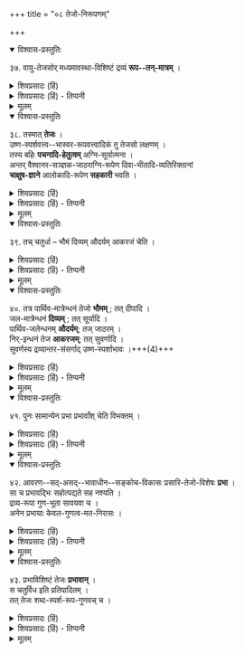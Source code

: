 +++
title = "०८ तेजो-निरूपणम्"

+++

<details open><summary>विश्वास-प्रस्तुतिः</summary>

३७. वायु-तेजसोर् मध्यमावस्था-विशिष्टं द्रव्यं **रूप--तन्-मात्रम्** ।
</details>

<details><summary>शिवप्रसादः (हिं)</summary>

अनुवाद - वायु एवं तेज के बीच में होने वाली जो सूक्ष्मावस्था, उस अवस्था से विशिष्ट जो द्रव्य होता है, उसे रूपतन्मात्रा कहते हैं । 
</details>

<details><summary>शिवप्रसादः (हिं) - तिप्पनी</summary>

तेज का उपादानकारण वायु ही है 


भा० प्र० - तेज का निरूपण करते हुए कहा गया है कि वायु ही तेज का उपा- दानकारण है । 'वायोरग्निः' श्रुति भी वायु को अग्नि का उपादानकारण बतलाती है । किन्तु वैशेषिक विद्वान् वायु को अग्नि का उपादानकारण न मानकर वायु को अग्नि का निमित्तकारण मानते हैं तथा पार्थिव पदार्थों को अग्नि का उपादानकारण बतलाते हैं । वे कहते हैं कि प्रत्यक्षतः अग्नि पत्र, तृण और काष्ठ इत्यादि पार्थिव पदार्थों से उत्पन्न होता हुआ दिखता है । 'वायोरग्निः' श्रुति का तात्पर्य वायु को अग्नि का निमित्तकारण बतलाने में है । देखा भी जाता है कि पँखे अग्नि को मात्र बढाता है । 


आदि का वायु 


[[1]]


किन्तु विशिष्टाद्वैतियों का कहना है कि 'वायोरग्निः' श्रुति वायु का उपादान- कारण ही बतलाती है, निमित्तकारण नहीं; क्योंकि इस सम्पूर्ण श्रुति में उपादान- कारण का ही निरूपण किया गया है। वायु का अग्नि के प्रति उपादानत्व अनन्यथासिद्ध है । किञ्च यह नियम है कि कार्य अपने उपादानकारण में ही लीन होता है । लय का वर्णन करती हुई श्रुति कहती है- 'पृथिव्यप्सु प्रलीयते, आपस्तेजसि लीयन्ते, तेजो वायौ लीयते, वायुराकाशे लीयते ।' अर्थात् पृथिवी का जल में लय होता है, जल का तेज में लय होता है, तेज का वायु में लय होता है और वायु का आकाश में लय होता है । इससे भी सिद्ध है कि तेज अपने उपादानकारण वायु में लीन होता हैं वायु को अग्नि का उपादानकारण न मानने पर लयक्रम से उपादानकारण का निर्देश करने वाली श्रुति से भी विरोध होगा । किञ्च विद्युत् एवं वाडवाग्नि का इन्धन पार्थिव पदार्थ न होकर जल ही देखा जाता है । यदि जल को विद्युत् और वाडवाग्नि का उपादानकारण जल को तथा काष्ठ से उत्पन्न होने वाले तेज का उपादानकारण पार्थिव पदार्थों को माना जाये तो तेज के उपादानकारण का कोई नैयत्य रह ही नहीं जायेगा, अतएव तेजस्तत्त्व का कोई एक ही उपादानकारण मानना होगा । इस प्रकार उस उपादानकारण के विषय में यह व्यवस्था होती है कि पञ्चीकरण के द्वारा काष्ठादि में मिला हुआ तेज का अंश ही स्थूल तेज का उपादान- कारण है, पार्थिव पदार्थ नहीं। इससे स्पष्ट होता है कि काष्ठ इत्यादि में अग्नि पहले से ही सूक्ष्मरूप से विद्यमान रहती है । वह अपने सहकारियों को पाकर उसी प्रकार व्यक्त होती है, जिस प्रकार तप्त तैल में रहनेवाला अव्यक्त अग्नि जलादि संसर्ग आदि सहकारियों को पाकर व्यक्त हो जाता है । महर्षियों ने भी कहा है- 'काष्ठेऽग्निरिव शेरते' ‘दारुण्यग्निर्यथा तैलं तिले तद्वत् पुमानसौ ।' अर्थात् जिस प्रकार काष्ठ में अग्नि सूक्ष्म रूप से रहता है, उसी प्रकार देह इत्यादि जड पदार्थों के भीतर जीव निवास करते हैं । जिस प्रकार काष्ठ में अग्नि तथा तिल में तैल रहता है, उसी प्रकार देह आदि जड पदार्थों में भी जीव रहता है । इन वाक्यों से काष्ठ आदि में सूक्ष्म रूप से विद्यमान अग्नि की सत्ता : सिद्ध होती है। इससे स्पष्ट होता है कि पञ्चीकरण से पूर्व 


[[८५]]


समष्टि- सृष्टि की दशा में अग्नि का उपादानकारण वायु ही रहता है । पञ्चीकरण के पश्चात् अग्नि का उपादानकारण काष्ठादि पदार्थों में विद्यमान सूक्ष्म तेज ही है । अतएव वायु को अग्नि का उपादानकारण मानने में कोई आपत्ति नहीं है ।
</details>


<details><summary>मूलम्</summary>

३७. वायुतेजसोर्मध्यमावस्थाविशिष्टं द्रव्यं रूपतन्मात्रम् ।
</details>


<details open><summary>विश्वास-प्रस्तुतिः</summary>

३८. तस्मात् **तेजः** ।  
उष्ण-स्पर्शवत्त्व--भास्वर-रूपवत्त्वादिकं तु तेजसो लक्षणम् ।  
तस्य बहिः **पचनादि-हेतुत्वम्** अग्नि-सूर्यात्मना ।  
अन्तर् वैश्वानर-सञ्ज्ञक-जाठराग्नि-रूपेण दिवा-भीतादि-व्यतिरिक्तानां  
**चाक्षुष-ज्ञाने** आलोकादि-रूपेण **सहकारी** भवति ।
</details>

<details><summary>शिवप्रसादः (हिं)</summary>

रूपतन्मात्रा से तेज की उत्पत्ति होती है ।  
उष्णस्पर्श से युक्त होना अथवा भास्वर रूपवान् होना तेज का लक्षण है ।  
तेज बाह्य अग्नि और सूर्य के रूप में बाहर रहकर पकाने का कार्य करता है । शरीर के भीतर जाठराग्निरूप से पकाने का कार्य करता है । जठराग्नि को वैश्वानराग्नि भी कहते हैं । उलूक आदि जीवों को छोड़कर, उनसे भिन्न जीवों का तेज चाक्षुष् ज्ञान प्राप्त करने में आलोक के माध्यम से सहकारी बनता है । 
</details>

<details><summary>शिवप्रसादः (हिं) - तिप्पनी</summary>

यतीन्द्रमतदीपिकाकार ने तेज का लक्षण उष्णस्पर्शवत्त्व तथा भास्वररूपवत्व बतलाया । जिस रूप से युक्त होकर तेज स्वेतर वस्तुओं का प्रकाश करता है, उसका वह रूप भास्वर रूप कहलाता है । इसी रूप के द्वारा तेज घटादि पदार्थों का प्रकाशन करता है । यह अग्नि पकाने का कार्य करती है । वह तेज सूर्य तथा अग्नि रूप से बाहर रहकर बाह्य वस्तुओं को पकाने का कार्य करती है । जाठराग्निरूप से वह 


शरीर के भीतर रहकर हमारे खाये-पिए अन्नों एवं जलों को पकाने का कारण बनती 


[[1]]


है । वह तेज आलोक रूप से तत् - तत् वस्तुओं का चाक्षुषज्ञान प्राप्त करने में हमारा सहायक होता है । किन्तु उल्लू आदि कुछ ऐसे जीव हैं, जिनके चाक्षुष् प्रत्यक्ष का साधक न होकर आलोक बाधक बनता है ।
</details>


<details><summary>मूलम्</summary>

३८. तस्मात् तेजः । उष्णस्पर्शवत्त्वभास्वररूपवत्त्वादिकं तु तेजसो लक्षणम् । तस्य बहिः पचनादिहेतुत्वम् अग्निसूर्यात्मना । अन्तर्वैश्वानरसञ्ज्ञकजाठराग्निरूपेण दिवा- भीतादिव्यतिरिक्तानां चाक्षुषज्ञाने आलोकादिरूपेण सहकारी भवति ।
</details>

<details open><summary>विश्वास-प्रस्तुतिः</summary>

३९. तच् चतुर्धा – भौमं दिव्यम् औदर्यम् आकरजं चेति ।
</details>

<details><summary>शिवप्रसादः (हिं)</summary>

तेज चार प्रकार का होता है-भौम, दिव्य, उदर्य तथा आकरज । 
</details>

<details><summary>शिवप्रसादः (हिं) - तिप्पनी</summary>

तेज के चतुविध भेद - तेज चार प्रकार का होता है- भौम, दिव्य, उदर्य और आकरज । 
</details>


<details><summary>मूलम्</summary>

३९. तच्चतुर्धा – भौमदिव्यौदर्याकरजभेदात् ।  
(तच्चतुर्धा- भौमं दिव्यमुदर्यमाकरजं चेति ।)
</details>


<details open><summary>विश्वास-प्रस्तुतिः</summary>

४०. तत्र पार्थिव-मात्रेन्धनं तेजो **भौमम्** ; तत् दीपादि ।  
जल-मात्रेन्धनं **दिव्यम्** ; तत् सूर्यादि ।  
पार्थिव-जलेन्धनम् **औदर्यम्**; तज् जाठरम् ।  
निर्-इन्धनं तेज **आकरजम्**; तत् सुवर्णादि ।  
सुवर्णस्य द्रव्यान्तर-संसर्गाद् उष्ण-स्पर्शाभावः ।+++(4)+++
</details>

<details><summary>शिवप्रसादः (हिं)</summary>

भौम तेज दीप आदि हैं । इनका इन्धन पार्थिव वस्तुएँ होती है । सूर्य आदि दिव्य तेज हैं, इनका इन्धन केवला जल होता है । उदर्य तेज जाठराग्नि आदि हैं और इनका इन्धन पार्थिव पदार्थ तथा जल दोनों होते हैं । आकरज तेज सुवर्ण आदि हैं और इनका कोई भी इन्धन नहीं होता । सुवर्ण यद्यपि तेज है, किन्तु द्रव्यान्तर का संसर्ग होने के कारण उसके उष्णस्पर्श की उपलब्धि नहीं होती है । 
</details>

<details><summary>शिवप्रसादः (हिं) - तिप्पनी</summary>


भौमतेज अग्नि है, इसका इन्धन पार्थिव पदार्थ है । दिव्यतेज सूर्य आदि हैं, इनका इन्धन जल है । उदर्य तेज जाठराग्नि है और इसका इन्धन खाए-पिए अन्न एवं जल दोनों हैं । इस प्रकार इसका इन्धन पार्थिव पदार्थ तथा जल दोनों हैं । आकरजतेज सुवर्ण एवं रजत आदि हैं । यह तेज निरिन्धन है । 


प्रश्न उठता है कि यदि सुवर्ण तैजस पदार्थ हैं तो उसका स्पर्श भी उष्ण होना चाहिए, किन्तु उसका उष्णस्पर्श क्यों नहीं होता ?  
तो इसका उत्तर है कि सुर्वण में उष्णस्पर्श इसलिए नहीं होता हैं कि उसमें द्रव्यान्तर का संयोग हो गया है ।  
इसलिए उसमें स्वेतर वस्तुप्रकाशक धर्मरूप भास्वर तेज भी  
स्पष्ट रूप से नहीं उपलब्ध होता है।  
</details>


<details><summary>मूलम्</summary>

४०. तत्र पार्थिवमात्रेन्धनं तेजो भौमम् ; तत् दीपादि । जलमात्रेन्धनं दिव्यम् ; तत् सूर्यादि । पार्थिवजलेन्धनम् औदर्यम्; तत् जाठरम् । निरिन्धनं तेज आकरजम्; तत् सुवर्णादि । सुवर्णस्य द्रव्यान्तरसंसर्गादुष्णस्पर्शाभावः ।
</details>

<details open><summary>विश्वास-प्रस्तुतिः</summary>

४१. पुनः सामान्येन प्रभा प्रभावाँश् चेति विभक्तम् ।
</details>

<details><summary>शिवप्रसादः (हिं)</summary>

तेज को पुनः सामान्यतः दो भागों में विभक्त किया जाता है - प्रभा तेजो द्रव्य है और प्रभावान् तेजोद्रव्य है । 
</details>

<details><summary>शिवप्रसादः (हिं) - तिप्पनी</summary>

तेज का एक दूसरे प्रकार से भी विभाग किया जाता है—प्रभा एवं प्रभावान् । 

</details>


<details><summary>मूलम्</summary>

४१. पुनः सामान्येन प्रभा प्रभावाँश्चेति विभक्तम् ।
</details>

<details open><summary>विश्वास-प्रस्तुतिः</summary>

४२. आवरण--सद्-असद्--भावाधीन--सङ्कोच-विकासः प्रसारि-तेजो-विशेषः **प्रभा** ।  
सा च प्रभावद्भिः सहोत्पद्यते सह नश्यति ।  
द्रव्य-रूपा गुण-भूता सावयवा च ।  
अनेन प्रभायाः केवल-गुणत्व-मत-निरासः ।
</details>

<details><summary>शिवप्रसादः (हिं)</summary>

प्रभा नामक तेजोद्रव्य वह है, जो आवरण के होने पर संकुचित हो जाता है तथा आवरण के नहीं रहने पर वह विकास को प्राप्त करता है । प्रभा नामक तेजोद्रव्य का स्वभाव है कि वह प्रसरण - शील होता है । प्रभा प्रभावान् वस्तुओं के साथ उत्पन्न होती है तथा उन्हीं वस्तुओं के साथ विनष्ट भी हो जाती है । प्रभा द्रव्यरूप है, वह गुण-स्वरूप है तथा अवयवों वाली है । 
</details>

<details><summary>शिवप्रसादः (हिं) - तिप्पनी</summary>

प्रभा संकोच - विकासशील तेजोद्रव्य है— प्रभा नामक तेजोद्रव्य आवरण से आवृत होकर संकुचित हो जाता है; जैसे- दीपक, मणि आदि की प्रभा । आवरण के हट जाने पर इसका प्रकाश बढ जाता है । प्रभावान् तेजोद्रव्य वह है, जो प्रभा का आश्रय होता है  ।  
जैसे— प्रदीप, मणि, सूर्य आदि प्रभा के आश्रय होने से प्रभावान् तेजोद्रव्य हैं और प्रभा उनके विशेषण रूप से रहती है ।  
प्रभा अपने आश्रयभूत प्रभा- वान् द्रव्य के साथ ही उत्पन्न होती है तथा अपने आश्रयभूत प्रभावान् द्रव्य के विनष्ट होते ही विनष्ट हो जाती है ।  
जैसे— दीपक की प्रभा दीपक के साथ ही उत्पन्न होती है तथा दीपक के साथ ही विनष्ट हो जाती है ।  
प्रभा अपने आश्रयभूत प्रभावान् द्रव्य का अपृथक्सिद्ध विशेषण होती है ।  
वह अपने आश्रयभूत प्रभावान् द्रव्य से पृथक् कभी भी नही रह सकती है ।  
अतएव उसका गुणत्व भी अव्याहत है ।  

वह सावयव भी है ।  
गुण होते हुए भी द्रव्यत्व उसका इसलिए है कि उसमें क्रिया होती है तथा तेजोद्रव्य इसलिए है कि उसमे उष्णस्पर्श की उपलब्धि होती है । 
</details>



<details><summary>मूलम्</summary>

४२. आवरणसदसद्भावाधीनसङ्कोचविकासः प्रसारितेजोविशेषः प्रभा । सा च प्रभावद्भिः सहोत्पद्यते सह नश्यति । द्रव्यरूपा गुणभूता सावयवा च । अनेन प्रभायाः केवल- गुणत्वमतनिरासः ।
</details>



<details open><summary>विश्वास-प्रस्तुतिः</summary>

४३. प्रभाविशिष्टं तेजः **प्रभावान्** ।  
स चतुर्विध इति प्रतिपादितम् ।  
तत् तेजः शब्द-स्पर्श-रूप-गुणवच् च ।
</details>

<details><summary>शिवप्रसादः (हिं)</summary>

जो तेजोद्रव्य प्रभा से विशिष्ट होता है, उसे प्रभावद् द्रव्य कहते हैं । मैं कह चुका हूँ कि प्रभावद् द्रव्य चार प्रकार का होता है। तेज में तीन गुण पाए जाते हैं -- शब्द, स्पर्श तथा रूप । 
</details>

<details><summary>शिवप्रसादः (हिं) - तिप्पनी</summary>

तेजोद्रव्य में तीन गुण पाये जाते हैं— शब्द, स्पर्श तथा रूप ।
</details>


<details><summary>मूलम्</summary>

४३. प्रभाविशिष्टं तेजः प्रभावान् । स चतुर्विध इति प्रतिपादितम् । तत्तेजः शब्दस्पर्शरूपगुणवच्च ।
</details>

